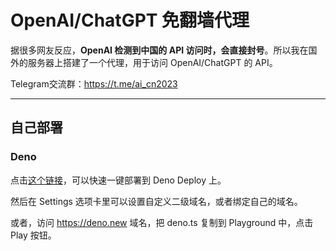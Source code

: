 # OpenAI/ChatGPT 免翻墙代理

据很多网友反应，**OpenAI 检测到中国的 API
访问时，会直接封号**。所以我在国外的服务器上搭建了一个代理，用于访问
OpenAI/ChatGPT 的 API。

Telegram交流群：https://t.me/ai_cn2023

---

## 自己部署

### Deno

点击[这个链接][1]，可以快速一键部署到 Deno Deploy 上。

然后在 Settings 选项卡里可以设置自定义二级域名，或者绑定自己的域名。

或者，访问 https://deno.new 域名，把 deno.ts 复制到 Playground 中，点击 Play
按钮。



[1]: https://dash.deno.com/new?url=https://raw.githubusercontent.com/justjavac/openai-proxy/main/deno.ts

